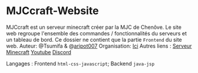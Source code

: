 # MJCcraft-Website
MJCcraft est un serveur minecraft créer par la MJC de Chenôve.
Le site web regroupe l'ensemble des commandes / fonctionnalités du serveurs et un tableau de bord.
Ce dossier ne contient que la partie `Frontend` du site web.
Auteur: @Tsumifa & @[aripot007](https://github.com/aripot007)
Organisation: [Ici](https://github.com/mjccraft)
Autres liens : [Serveur Minecraft](https://serveur-minecraft.fr/server-mjc-craft.356) [Youtube](https://youtu.be/JSqgh-rFFhE) [Discord](https://discord.gg/4rwGEzpt7P)

Langages : Frontend `html-css-javascript`; Backend `java-jsp`
